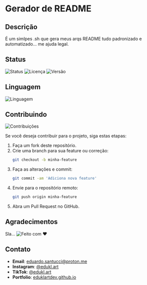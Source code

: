 
# Gerador de README


## Descrição
É um simlpes .sh que gera meus arqs README tudo padronizado e automatizado... me ajuda legal.


## Status
![Status](https://img.shields.io/badge/status-em%20desenvolvimento-yellow)
![Licença](https://img.shields.io/badge/Licen%C3%A7a-MIT-green)
![Versão](https://img.shields.io/badge/Vers%C3%A3o-1.0.0-brightgreen)


## Linguagem
![Linguagem](https://img.shields.io/badge/Linguagem-ShellScript-gren)

## Contribuindo

![Contribuições](https://img.shields.io/badge/Contribui%C3%A7%C3%B5es-Bem--vindas-blueviolet)

Se você deseja contribuir para o projeto, siga estas etapas:

1. Faça um fork deste repositório.
2. Crie uma branch para sua feature ou correção:
   ```bash
   git checkout -b minha-feature
   ```
3. Faça as alterações e commit:
   ```bash
   git commit -am 'Adiciona nova feature'
   ```
4. Envie para o repositório remoto:
   ```bash
   git push origin minha-feature
   ```
5. Abra um Pull Request no GitHub.

## Agradecimentos

Sla...
![Feito com ❤️](https://img.shields.io/badge/Feito%20com-%E2%9D%A4-red)

## Contato

- **Email**: [eduardo.santucci@proton.me](mailto:eduardo.santucci@proton.me)
- **Instagram**: [@edukl.art](https://www.instagram.com/edukl.art/profilecard/?igsh=MWtyc2VwYjlyM21qYg%3D%3D)
- **TikTok**: [@edukl.art](https://www.tiktok.com/@edukl.art?_t=ZM-8t0zg4xCBvx&_r=1)
- **Portfolio**: [eduklartdev.github.io](https://eduklartdev.github.io/pt/)

